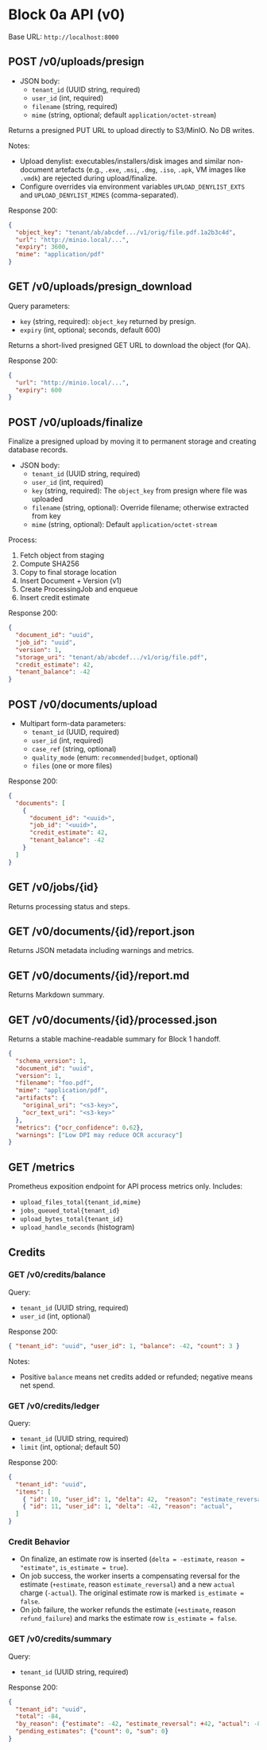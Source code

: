 # Block 0a API (v0)

Base URL: `http://localhost:8000`

## POST /v0/uploads/presign
- JSON body:
  - `tenant_id` (UUID string, required)
  - `user_id` (int, required)
  - `filename` (string, required)
  - `mime` (string, optional; default `application/octet-stream`)

Returns a presigned PUT URL to upload directly to S3/MinIO. No DB writes.

Notes:
- Upload denylist: executables/installers/disk images and similar non-document artefacts (e.g., `.exe`, `.msi`, `.dmg`, `.iso`, `.apk`, VM images like `.vmdk`) are rejected during upload/finalize.
- Configure overrides via environment variables `UPLOAD_DENYLIST_EXTS` and `UPLOAD_DENYLIST_MIMES` (comma-separated).

Response 200:
```json
{
  "object_key": "tenant/ab/abcdef.../v1/orig/file.pdf.1a2b3c4d",
  "url": "http://minio.local/...",
  "expiry": 3600,
  "mime": "application/pdf"
}
```

## GET /v0/uploads/presign_download
Query parameters:
- `key` (string, required): `object_key` returned by presign.
- `expiry` (int, optional; seconds, default 600)

Returns a short-lived presigned GET URL to download the object (for QA).

Response 200:
```json
{
  "url": "http://minio.local/...",
  "expiry": 600
}
```

## POST /v0/uploads/finalize
Finalize a presigned upload by moving it to permanent storage and creating database records.

- JSON body:
  - `tenant_id` (UUID string, required)
  - `user_id` (int, required)
  - `key` (string, required): The `object_key` from presign where file was uploaded
  - `filename` (string, optional): Override filename; otherwise extracted from key
  - `mime` (string, optional): Default `application/octet-stream`

Process:
1. Fetch object from staging
2. Compute SHA256
3. Copy to final storage location
4. Insert Document + Version (v1)
5. Create ProcessingJob and enqueue
6. Insert credit estimate

Response 200:
```json
{
  "document_id": "uuid",
  "job_id": "uuid",
  "version": 1,
  "storage_uri": "tenant/ab/abcdef.../v1/orig/file.pdf",
  "credit_estimate": 42,
  "tenant_balance": -42
}
```

## POST /v0/documents/upload
- Multipart form-data parameters:
  - `tenant_id` (UUID, required)
  - `user_id` (int, required)
  - `case_ref` (string, optional)
  - `quality_mode` (enum: `recommended|budget`, optional)
  - `files` (one or more files)

Response 200:
```json
{
  "documents": [
    {
      "document_id": "<uuid>",
      "job_id": "<uuid>",
      "credit_estimate": 42,
      "tenant_balance": -42
    }
  ]
}
```

## GET /v0/jobs/{id}
Returns processing status and steps.

## GET /v0/documents/{id}/report.json
Returns JSON metadata including warnings and metrics.

## GET /v0/documents/{id}/report.md
Returns Markdown summary.

## GET /v0/documents/{id}/processed.json
Returns a stable machine-readable summary for Block 1 handoff.
```json
{
  "schema_version": 1,
  "document_id": "uuid",
  "version": 1,
  "filename": "foo.pdf",
  "mime": "application/pdf",
  "artifacts": {
    "original_uri": "<s3-key>",
    "ocr_text_uri": "<s3-key>"
  },
  "metrics": {"ocr_confidence": 0.62},
  "warnings": ["Low DPI may reduce OCR accuracy"]
}
```

## GET /metrics
Prometheus exposition endpoint for API process metrics only.
Includes:
- `upload_files_total{tenant_id,mime}`
- `jobs_queued_total{tenant_id}`
- `upload_bytes_total{tenant_id}`
- `upload_handle_seconds` (histogram)

## Credits

### GET /v0/credits/balance
Query:
- `tenant_id` (UUID string, required)
- `user_id` (int, optional)

Response 200:
```json
{ "tenant_id": "uuid", "user_id": 1, "balance": -42, "count": 3 }
```
Notes:
- Positive `balance` means net credits added or refunded; negative means net spend.

### GET /v0/credits/ledger
Query:
- `tenant_id` (UUID string, required)
- `limit` (int, optional; default 50)

Response 200:
```json
{
  "tenant_id": "uuid",
  "items": [
    { "id": 10, "user_id": 1, "delta": 42,  "reason": "estimate_reversal", "job_id": "uuid", "is_estimate": false, "created_at": "2025-09-11T08:00:00Z" },
    { "id": 11, "user_id": 1, "delta": -42, "reason": "actual",             "job_id": "uuid", "is_estimate": false, "created_at": "2025-09-11T08:00:00Z" }
  ]
}
```

### Credit Behavior
- On finalize, an estimate row is inserted (`delta = -estimate`, `reason = "estimate"`, `is_estimate = true`).
- On job success, the worker inserts a compensating reversal for the estimate (`+estimate`, reason `estimate_reversal`) and a new `actual` charge (`-actual`). The original estimate row is marked `is_estimate = false`.
- On job failure, the worker refunds the estimate (`+estimate`, reason `refund_failure`) and marks the estimate row `is_estimate = false`.

### GET /v0/credits/summary
Query:
- `tenant_id` (UUID string, required)

Response 200:
```json
{
  "tenant_id": "uuid",
  "total": -84,
  "by_reason": {"estimate": -42, "estimate_reversal": +42, "actual": -84},
  "pending_estimates": {"count": 0, "sum": 0}
}
```
